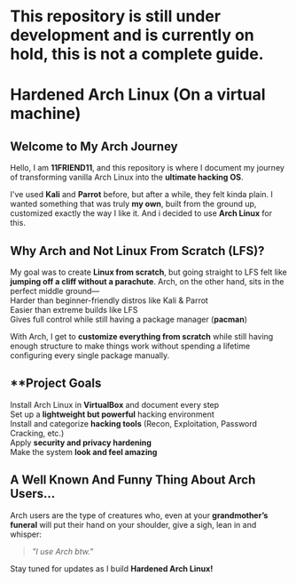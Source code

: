 # This repository is still under development and is currently on hold, this is not a complete guide.






# Hardened Arch Linux  (On a virtual machine)

## Welcome to My Arch Journey  

Hello, I am **11FRIEND11**, and this repository is where I document my journey of transforming vanilla Arch Linux into the **ultimate hacking OS**.  

I've used **Kali** and **Parrot** before, but after a while, they felt kinda plain. I wanted something that was truly **my own**, built from the ground up, customized exactly the way I like it. And i decided to use **Arch Linux** for this.

## **Why Arch and Not Linux From Scratch (LFS)?**  
My goal was to create **Linux from scratch**, but going straight to LFS felt like **jumping off a cliff without a parachute**. Arch, on the other hand, sits in the perfect middle ground—  
 Harder than beginner-friendly distros like Kali & Parrot  
 Easier than extreme builds like LFS  
 Gives full control while still having a package manager (**pacman**)  

With Arch, I get to **customize everything from scratch** while still having enough structure to make things work without spending a lifetime configuring every single package manually.  

## **Project Goals   
 Install Arch Linux in **VirtualBox** and document every step  
 Set up a **lightweight but powerful** hacking environment  
 Install and categorize **hacking tools** (Recon, Exploitation, Password Cracking, etc.)  
 Apply **security and privacy hardening**  
 Make the system **look and feel amazing**  

## **A Well Known And Funny Thing About Arch Users...**  
Arch users are the type of creatures who, even at your **grandmother’s funeral** will put their hand on your shoulder, give a sigh, lean in and whisper:  
> *"I use Arch btw."*  

Stay tuned for updates as I build **Hardened Arch Linux!**  
